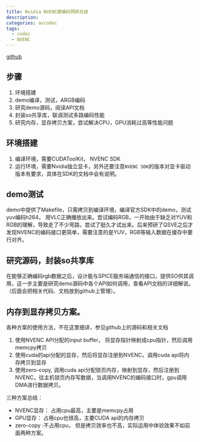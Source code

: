 ```yaml
---
title: Nvidia NVENC硬编码预研总结
description:
categories: avcodec
tags:
  - codec
  - NVENC
---
```


[github](https://github.com/MarkRepo/NvencEncoder)

## 步骤

1. 环境搭建
2. demo编译，测试，ARGB编码
3. 研究demo源码，阅读API文档
4. 封装so共享库，联调测试多路编码性能
5. 研究内存，显存拷贝方案，尝试解决CPU，GPU消耗过高等性能问题

## 环境搭建

1. 编译环境，需要CUDAToolKit， NVENC SDK
2. 运行环境，需要Nvidia独立显卡，另外还要注意`NVENC SDK`的版本对显卡驱动版本有要求，具体在SDK的文档中会有说明。

## demo测试

demo中提供了Makefile，只需拷贝到编译环境，编译官方SDK中的demo，测试yuv编码h264， 用VLC正确播放出来。尝试编码RGB，一开始由于缺乏对YUV和RGB的理解，导致走了不少弯路，尝试了挺久才试出来。后来预研了QSVE之后才发现NVENC的编码接口更简单，需要注意的是YUV，RGB等输入数据在缓存中要行对齐。

## 研究源码，封装so共享库

在能够正确编码rgb数据之后，设计能与SPICE服务端通信的接口，提供SO供其调用，这一步主要是研究demo源码中各个API如何调用，查看API文档的详细解说。（后面会把相关代码、文档放到github上管理）。

## 内存到显存拷贝方案。

各种方案的使用方法，不在这里细讲，参见github上的源码和相关文档

1. 使用NVENC API分配的input buffer， 将显存指针映射成cpu指针，然后调用memcpy拷贝
2. 使用cuda的api分配的显存，然后将显存注册到NVENC，调用cuda api将内存拷贝到显存
3. 使用zero-copy, 调用cuda api分配锁页内存，映射到显存，然后注册到NVENC，往主机锁页内存写数据，当调用NVENC的编码接口时，gpu调用DMA进行数据拷贝。

三种方案总结：

+ NVENC显存： 占用cpu最高，主要是memcpy占用
+ GPU显存： 占用cpu也很高，主要CUDA api的内存拷贝
+ zero-copy :不占用cpu， 但是拷贝效率也不高，实际运用中体验效果不如前面两种方案。